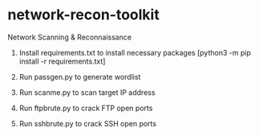 # network-recon-toolkit

Network Scanning & Reconnaissance

1. Install requirements.txt to install necessary packages [python3 -m pip install -r requirements.txt]  

2. Run passgen.py to generate wordlist

3. Run scanme.py to scan target IP address

4. Run ftpbrute.py to crack FTP open ports

5. Run sshbrute.py to crack SSH open ports



